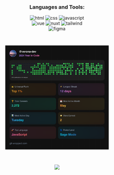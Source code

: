 <div align="center">

  <h3>Languages and Tools:</h3>

  <div>
    <img src="https://www.vectorlogo.zone/logos/w3_html5/w3_html5-ar21~bgwhite.svg" alt="html" width="100" height="50"/> 
    <img src="https://www.vectorlogo.zone/logos/w3_css/w3_css-ar21~bgwhite.svg" alt="css" width="100" height="50"/> 
    <img src="https://www.vectorlogo.zone/logos/javascript/javascript-ar21~bgwhite.svg" alt="javascript" width="100" height="50"/> 
  </div>

  <div>
    <img src="https://www.vectorlogo.zone/logos/vuejs/vuejs-ar21~bgwhite.svg" alt="vue" width="100" height="50"/> 
    <img src="https://www.vectorlogo.zone/logos/nuxtjs/nuxtjs-ar21~bgwhite.svg" alt="nuxt" width="100" height="50"/> 
    <img src="https://www.vectorlogo.zone/logos/tailwindcss/tailwindcss-ar21~bgwhite.svg" alt="tailwind" width="100" height="50"/> 
  </div>

  <div>
    <img src="https://www.vectorlogo.zone/logos/figma/figma-ar21~bgwhite.svg" alt="figma" width="" height="50"/> 
  </div>
  
  &nbsp;
  
  <img src="git-wrapped-verona-dev.png" width="65%" height="65%">

  &nbsp;

  ![](https://visitor-badge.laobi.icu/badge?page_id=verona-hub.verona-hub)
</div>


  
